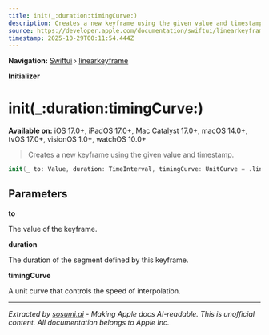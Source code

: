 ```yaml
---
title: init(_:duration:timingCurve:)
description: Creates a new keyframe using the given value and timestamp.
source: https://developer.apple.com/documentation/swiftui/linearkeyframe/init(_:duration:timingcurve:)
timestamp: 2025-10-29T00:11:54.444Z
---
```


**Navigation:** [Swiftui](/documentation/swiftui) › [linearkeyframe](/documentation/swiftui/linearkeyframe)

**Initializer**

# init(_:duration:timingCurve:)

**Available on:** iOS 17.0+, iPadOS 17.0+, Mac Catalyst 17.0+, macOS 14.0+, tvOS 17.0+, visionOS 1.0+, watchOS 10.0+

> Creates a new keyframe using the given value and timestamp.

```swift
init(_ to: Value, duration: TimeInterval, timingCurve: UnitCurve = .linear)
```

## Parameters

**to**

The value of the keyframe.



**duration**

The duration of the segment defined by this keyframe.



**timingCurve**

A unit curve that controls the speed of interpolation.

---

*Extracted by [sosumi.ai](https://sosumi.ai) - Making Apple docs AI-readable.*
*This is unofficial content. All documentation belongs to Apple Inc.*
